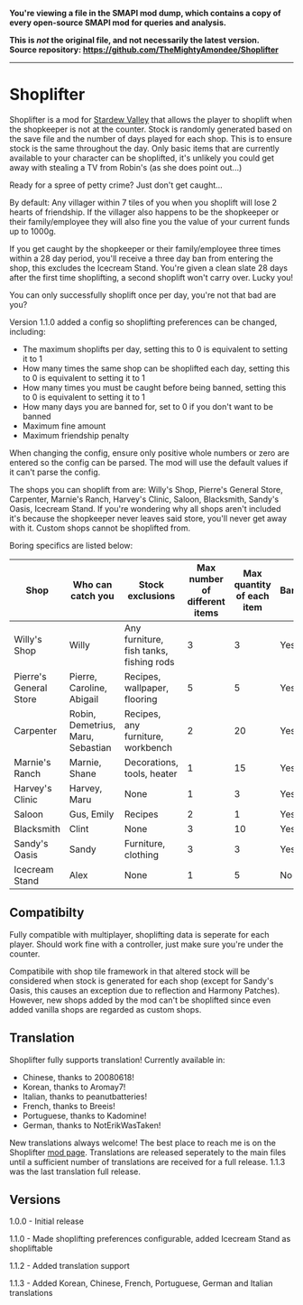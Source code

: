 **You're viewing a file in the SMAPI mod dump, which contains a copy of every open-source SMAPI mod
for queries and analysis.**

**This is _not_ the original file, and not necessarily the latest version.**  
**Source repository: https://github.com/TheMightyAmondee/Shoplifter**

----

# Shoplifter

Shoplifter is a mod for [Stardew Valley](https://www.stardewvalley.net/) that allows the player to shoplift when the shopkeeper is not at the counter. 
Stock is randomly generated based on the save file and the number of days played for each shop. This is to ensure stock is the same throughout the day.
Only basic items that are currently available to your character can be shoplifted, it's unlikely you could get away with stealing a TV from Robin's (as she does point out...)

Ready for a spree of petty crime? Just don't get caught...

By default:
Any villager within 7 tiles of you when you shoplift will lose 2 hearts of friendship. If the villager also happens to be the shopkeeper or their family/employee they will also fine you the value of your current funds up to 1000g.

If you get caught by the shopkeeper or their family/employee three times within a 28 day period, you'll receive a three day ban from entering the shop, this excludes the Icecream Stand. You're given a clean slate 28 days after the first time shoplifting, a second shoplift won't carry over. Lucky you!

You can only successfully shoplift once per day, you're not that bad are you?

Version 1.1.0 added a config so shoplifting preferences can be changed, including: 
- The maximum shoplifts per day, setting this to 0 is equivalent to setting it to 1
- How many times the same shop can be shoplifted each day, setting this to 0 is equivalent to setting it to 1
- How many times you must be caught before being banned, setting this to 0 is equivalent to setting it to 1
- How many days you are banned for, set to 0 if you don't want to be banned
- Maximum fine amount
- Maximum friendship penalty

When changing the config, ensure only positive whole numbers or zero are entered so the config can be parsed. The mod will use the default values if it can't parse the config.

The shops you can shoplift from are: Willy's Shop, Pierre's General Store, Carpenter, Marnie's Ranch, Harvey's Clinic, Saloon, Blacksmith, Sandy's Oasis, Icecream Stand.
If you're wondering why all shops aren't included it's because the shopkeeper never leaves said store, you'll never get away with it. Custom shops cannot be shoplifted from.

Boring specifics are listed below:

Shop | Who can catch you | Stock exclusions | Max number of different items | Max quantity of each item | Bannable
-----|-----------------|------------------|-------------------------------|-------------------------- | --------
Willy's Shop | Willy | Any furniture, fish tanks, fishing rods | 3 | 3 | Yes
Pierre's General Store | Pierre, Caroline, Abigail | Recipes, wallpaper, flooring | 5 | 5 | Yes
Carpenter | Robin, Demetrius, Maru, Sebastian | Recipes, any furniture, workbench | 2 | 20 | Yes
Marnie's Ranch | Marnie, Shane | Decorations, tools, heater | 1 | 15 | Yes
Harvey's Clinic | Harvey, Maru | None | 1 | 3 | Yes
Saloon | Gus, Emily | Recipes | 2 | 1 | Yes
Blacksmith | Clint | None | 3 | 10 | Yes
Sandy's Oasis | Sandy | Furniture, clothing | 3 | 3 | Yes
Icecream Stand | Alex | None | 1 | 5 | No

## Compatibilty ##

Fully compatible with multiplayer, shoplifting data is seperate for each player. Should work fine with a controller, just make sure you're under the counter.

Compatibile with shop tile framework in that altered stock will be considered when stock is generated for each shop (except for Sandy's Oasis, this causes an exception due to reflection and Harmony Patches). However, new shops added by the mod can't be shoplifted since even added vanilla shops are regarded as custom shops.

## Translation ##

Shoplifter fully supports translation! Currently available in:
- Chinese, thanks to 20080618!
- Korean, thanks to Aromay7!
- Italian, thanks to peanutbatteries!
- French, thanks to Breeis!
- Portuguese, thanks to Kadomine!
- German, thanks to NotErikWasTaken!

New translations always welcome! The best place to reach me is on the Shoplifter [mod page](https://www.nexusmods.com/stardewvalley/mods/8569).
Translations are released seperately to the main files until a sufficient number of translations are received for a full release. 1.1.3 was the last translation full release.

## Versions ##
1.0.0 - Initial release

1.1.0 - Made shoplifting preferences configurable, added Icecream Stand as shopliftable

1.1.2 - Added translation support

1.1.3 - Added Korean, Chinese, French, Portuguese, German and Italian translations



